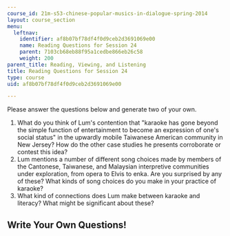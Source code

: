 ```yaml
---
course_id: 21m-s53-chinese-popular-musics-in-dialogue-spring-2014
layout: course_section
menu:
  leftnav:
    identifier: af8b07bf78df4f0d9ceb2d3691069e00
    name: Reading Questions for Session 24
    parent: 7103cb68eb88f95a1cedbe866eb26c58
    weight: 200
parent_title: Reading, Viewing, and Listening
title: Reading Questions for Session 24
type: course
uid: af8b07bf78df4f0d9ceb2d3691069e00

---
```


Please answer the questions below and generate two of your own.

1.  What do you think of Lum's contention that "karaoke has gone beyond the simple function of entertainment to become an expression of one's social status" in the upwardly mobile Taiwanese American community in New Jersey? How do the other case studies he presents corroborate or contest this idea?
2.  Lum mentions a number of different song choices made by members of the Cantonese, Taiwanese, and Malaysian interpretive communities under exploration, from opera to Elvis to enka. Are you surprised by any of these? What kinds of song choices do you make in your practice of karaoke?
3.  What kind of connections does Lum make between karaoke and literacy? What might be significant about these?

Write Your Own Questions!
-------------------------
